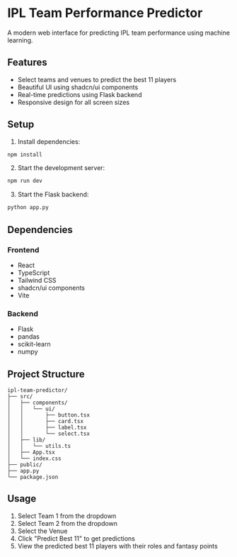 # IPL Team Performance Predictor

A modern web interface for predicting IPL team performance using machine learning.

## Features

- Select teams and venues to predict the best 11 players
- Beautiful UI using shadcn/ui components
- Real-time predictions using Flask backend
- Responsive design for all screen sizes

## Setup

1. Install dependencies:
```bash
npm install
```

2. Start the development server:
```bash
npm run dev
```

3. Start the Flask backend:
```bash
python app.py
```

## Dependencies

### Frontend
- React
- TypeScript
- Tailwind CSS
- shadcn/ui components
- Vite

### Backend
- Flask
- pandas
- scikit-learn
- numpy

## Project Structure

```
ipl-team-predictor/
├── src/
│   ├── components/
│   │   └── ui/
│   │       ├── button.tsx
│   │       ├── card.tsx
│   │       ├── label.tsx
│   │       └── select.tsx
│   ├── lib/
│   │   └── utils.ts
│   ├── App.tsx
│   └── index.css
├── public/
├── app.py
└── package.json
```

## Usage

1. Select Team 1 from the dropdown
2. Select Team 2 from the dropdown
3. Select the Venue
4. Click "Predict Best 11" to get predictions
5. View the predicted best 11 players with their roles and fantasy points 
